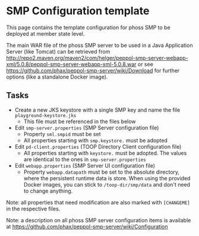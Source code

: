 # SMP Configuration template

This page contains the template configuration for phoss SMP to be deployed at member state level.

The main WAR file of the phoss SMP server to be used in a Java Application Server (like Tomcat) can be retrieved from http://repo2.maven.org/maven2/com/helger/peppol-smp-server-webapp-xml/5.0.8/peppol-smp-server-webapp-xml-5.0.8.war or see https://github.com/phax/peppol-smp-server/wiki/Download for further options (like a standalone Docker image). 

## Tasks

* Create a new JKS keystore with a single SMP key and name the file `playground-keystore.jks`
    * This file must be referenced in the files below
* Edit `smp-server.properties` (SMP Server configuration file)
    * Property `sml.smpid` must be set
    * All properties starting with `smp.keystore.` must be adopted
* Edit `pd-client.properties` (TOOP Directory Client configuration file)
    * All properties starting with `keystore.` must be adopted. The values are identical to the ones in `smp-server.properties`
* Edit `webapp.properties` (SMP Server UI configuration file)
    * Property `webapp.datapath` must be set to the absolute directory, where the persistent runtime data is store. When using the provided Docker images, you can stick to `/toop-dir/smp/data` and don't need to change anything.

Note: all properties that need modification are also marked with `[CHANGEME]` in the respective files.

Note: a description on all phoss SMP server configuration items is available at https://github.com/phax/peppol-smp-server/wiki/Configuration
